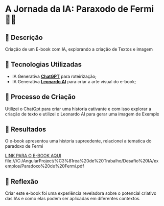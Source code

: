 # A Jornada da IA: Paraxodo de Fermi 🌃🌌

## 📒 Descrição
Criação de um E-book com IA, explorando a criação de Textos e imagem

## 🤖 Tecnologias Utilizadas
- IA Generativa **[ChatGPT](https://chat.openai.com)** para roteirização;
- IA Generativa **[Leonardo AI](https://leonardo.ai)** para criar a arte visual do e-book;



## 🧐 Processo de Criação
Utilizei o ChatGpt para criar uma historia cativante e com isso explorar a criação de texto e utilizei o Leonardo AI para gerar uma imagem de Exemplo

## 🚀 Resultados
O e-book apresentou uma historia supreedente, relacionei a tematica do paradoxo de Fermi

[LINK PARA O E-BOOK AQUI](file:///C:/AngularProject/%C3%81rea%20de%20Trabalho/Desafio%20IA/exemplos/Paradoxo%20de%20Fermi.pdf)
file:///C:/AngularProject/%C3%81rea%20de%20Trabalho/Desafio%20IA/exemplos/Paradoxo%20de%20Fermi.pdf

## 💭 Reflexão
Criar este e-book foi uma experiência reveladora sobre o potencial criativo das IAs e como elas podem ser aplicadas em diferentes contextos.
